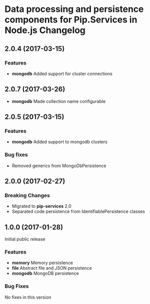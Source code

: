 # Data processing and persistence components for Pip.Services in Node.js Changelog

## <a name="2.0.4"></a> 2.0.4 (2017-03-15)

### Features
* **mongodb** Added support for cluster connections

## <a name="2.0.5"></a> 2.0.7 (2017-03-26)
* **mongodb** Made collection name configurable

## <a name="2.0.5"></a> 2.0.5 (2017-03-15)

### Features
* **mongodb** Added support to mongodb clusters

### Bug fixes
* Removed generics from MongoDbPersistence

## <a name="2.0.0"></a> 2.0.0 (2017-02-27)

### Breaking Changes
* Migrated to **pip-services** 2.0
* Separated code persistence from IdentifiablePersistence classes

## <a name="1.0.0"></a> 1.0.0 (2017-01-28)

Initial public release

### Features
* **memory** Memory persistence
* **file** Abstract file and JSON persistence
* **mongodb** MongoDB persistence

### Bug Fixes
No fixes in this version

